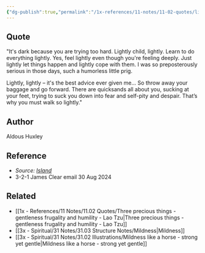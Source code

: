 ```yaml
---
{"dg-publish":true,"permalink":"/1x-references/11-notes/11-02-quotes/lightly-child-lightly-learn-to-do-everything-lightly-yes-feel-lightly-even-though-you-re-feeling-deeply-just-lightly-let-things-happen-and-lightly-cope-with-them-aldous-huxley/","title":"quote","created":"2024-08-30T08:26:52.242+03:00","updated":"2024-08-30T14:20:43.278+03:00"}
---
```



## Quote
"It's dark because you are trying too hard. Lightly child, lightly. Learn to do everything lightly. Yes, feel lightly even though you're feeling deeply. Just lightly let things happen and lightly cope with them. I was so preposterously serious in those days, such a humorless little prig.

Lightly, lightly – it's the best advice ever given me... So throw away your baggage and go forward. There are quicksands all about you, sucking at your feet, trying to suck you down into fear and self-pity and despair. That’s why you must walk so lightly."


## Author
Aldous Huxley

## Reference
- _Source:_ [_Island_](https://click.convertkit-mail4.com/v8unxl7rr8arhxw9odxt3fvlkglllf9/3ohphkh7lox2opsr/aHR0cHM6Ly9hbXpuLnRvLzNNcnE0NFk=) ​
- 3-2-1 James Clear email 30 Aug 2024

## Related
- [[1x - References/11 Notes/11.02 Quotes/Three precious things - gentleness frugality and humility - Lao Tzu\|Three precious things - gentleness frugality and humility - Lao Tzu]]
- [[3x - Spiritual/31 Notes/31.03 Structure Notes/Mildness\|Mildness]]
- [[3x - Spiritual/31 Notes/31.02 Illustrations/Mildness like a horse - strong yet gentle\|Mildness like a horse - strong yet gentle]]
